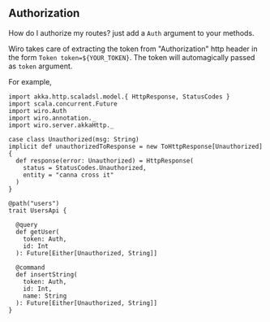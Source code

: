 ## Authorization

How do I authorize my routes? just add a `Auth` argument to your methods.


Wiro takes care of extracting the token from "Authorization" http header in the form `Token token=${YOUR_TOKEN}`. The token will automagically passed as `token` argument.

For example,
```tut:silent
import akka.http.scaladsl.model.{ HttpResponse, StatusCodes }
import scala.concurrent.Future
import wiro.Auth
import wiro.annotation._
import wiro.server.akkaHttp._

case class Unauthorized(msg: String)
implicit def unauthorizedToResponse = new ToHttpResponse[Unauthorized] {
  def response(error: Unauthorized) = HttpResponse(
    status = StatusCodes.Unauthorized,
    entity = "canna cross it"
  )
}

@path("users")
trait UsersApi {

  @query
  def getUser(
    token: Auth,
    id: Int
  ): Future[Either[Unauthorized, String]]

  @command
  def insertString(
    token: Auth,
    id: Int,
    name: String
  ): Future[Either[Unauthorized, String]]
}
```
